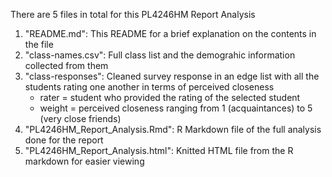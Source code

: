 There are 5 files in total for this PL4246HM Report Analysis 
1) "README.md": This README for a brief explanation on the contents in the file
2) "class-names.csv": Full class list and the demograhic information collected from them
3) "class-responses": Cleaned survey response in an edge list with all the students rating one another in terms of perceived closeness
    - rater = student who provided the rating of the selected student
    - weight = perceived closeness ranging from 1 (acquaintances) to 5 (very close friends)
4) "PL4246HM_Report_Analysis.Rmd": R Markdown file of the full analysis done for the report
5) "PL4246HM_Report_Analysis.html": Knitted HTML file from the R markdown for easier viewing
